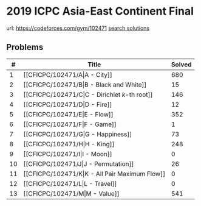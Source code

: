 # 2019 ICPC Asia-East Continent Final

url: https://codeforces.com/gym/102471
[search solutions](https://www.google.com/search?q=Solution+OR+題解+2019+ICPC+Asia-East+Continent+Final)

## Problems

| # | Title | Solved |
| --- | --- | --- |
|1|[[CFICPC/102471/A\|A - City]]|680|
|2|[[CFICPC/102471/B\|B - Black and White]]|15|
|3|[[CFICPC/102471/C\|C - Dirichlet $k$-th root]]|146|
|4|[[CFICPC/102471/D\|D - Fire]]|12|
|5|[[CFICPC/102471/E\|E - Flow]]|352|
|6|[[CFICPC/102471/F\|F - Game]]|1|
|7|[[CFICPC/102471/G\|G - Happiness]]|73|
|8|[[CFICPC/102471/H\|H - King]]|248|
|9|[[CFICPC/102471/I\|I - Moon]]|0|
|10|[[CFICPC/102471/J\|J - Permutation]]|26|
|11|[[CFICPC/102471/K\|K - All Pair Maximum Flow]]|0|
|12|[[CFICPC/102471/L\|L - Travel]]|0|
|13|[[CFICPC/102471/M\|M - Value]]|541|
